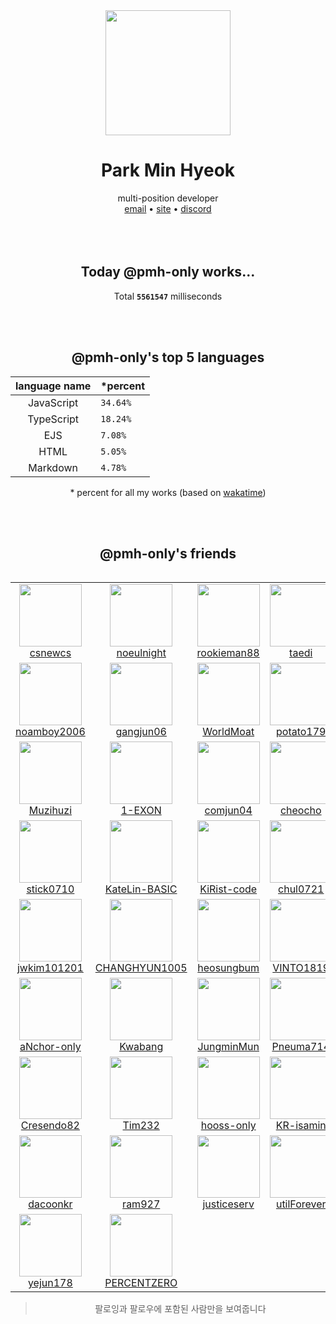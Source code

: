 <div align="center">
  <img src="https://avatars.githubusercontent.com/u/39158228?s=460&u=85a513dbfe77b73d9f7aa9c85e3e973cb69caba6&v=4" width="200px"/>
  <h1>Park Min Hyeok</h1>
  multi-position developer<br />
  <a href="mailto:pmhstudio.pmh@gmail.com">email</a> •
  <a href="https://pmh.codes/main/">site</a> •
  <a href="https://discord.gg/VbcGYnv">discord</a> 
  <br />
  <br />
  <br />
  <br />

  ## Today @pmh-only works...
  Total **`5561547`** milliseconds

  <br />
  <br />

  ## @pmh-only's top 5 languages
  |      language name | *percent                  |
  |:------------------:|:--------------------------|
  | JavaScript | `34.64%`  |
  | TypeScript | `18.24%`  |
  | EJS | `7.08%`  |
  | HTML | `5.05%`  |
  | Markdown | `4.78%`  |

  \* percent for all my works (based on [wakatime](https://wakatime.com))

  <br />
  <br />

  ## @pmh-only's friends
  <table>
    <table><tr><td align="center"><a href="https://github.com/csnewcs"><img src="https://avatars.githubusercontent.com/u/43161373?v=4&s=100" width="100px;"><br />csnewcs</a></td><td align="center"><a href="https://github.com/noeulnight"><img src="https://avatars.githubusercontent.com/u/44047052?v=4&s=100" width="100px;"><br />noeulnight</a></td><td align="center"><a href="https://github.com/rookieman88"><img src="https://avatars.githubusercontent.com/u/36586296?v=4&s=100" width="100px;"><br />rookieman88</a></td><td align="center"><a href="https://github.com/taedi"><img src="https://avatars.githubusercontent.com/u/42382793?v=4&s=100" width="100px;"><br />taedi</a></td><td align="center"><a href="https://github.com/ttakkku"><img src="https://avatars.githubusercontent.com/u/42809517?v=4&s=100" width="100px;"><br />ttakkku</a></td></tr><tr><td align="center"><a href="https://github.com/noamboy2006"><img src="https://avatars.githubusercontent.com/u/32446774?v=4&s=100" width="100px;"><br />noamboy2006</a></td><td align="center"><a href="https://github.com/gangjun06"><img src="https://avatars.githubusercontent.com/u/50910815?v=4&s=100" width="100px;"><br />gangjun06</a></td><td align="center"><a href="https://github.com/WorldMoat"><img src="https://avatars.githubusercontent.com/u/39121363?v=4&s=100" width="100px;"><br />WorldMoat</a></td><td align="center"><a href="https://github.com/potato179"><img src="https://avatars.githubusercontent.com/u/44293278?v=4&s=100" width="100px;"><br />potato179</a></td><td align="center"><a href="https://github.com/Bukgeuk"><img src="https://avatars.githubusercontent.com/u/41170492?v=4&s=100" width="100px;"><br />Bukgeuk</a></td></tr><tr><td align="center"><a href="https://github.com/Muzihuzi"><img src="https://avatars.githubusercontent.com/u/55011525?v=4&s=100" width="100px;"><br />Muzihuzi</a></td><td align="center"><a href="https://github.com/1-EXON"><img src="https://avatars.githubusercontent.com/u/56220973?v=4&s=100" width="100px;"><br />1-EXON</a></td><td align="center"><a href="https://github.com/comjun04"><img src="https://avatars.githubusercontent.com/u/30339539?v=4&s=100" width="100px;"><br />comjun04</a></td><td align="center"><a href="https://github.com/cheocho"><img src="https://avatars.githubusercontent.com/u/58299651?v=4&s=100" width="100px;"><br />cheocho</a></td><td align="center"><a href="https://github.com/DipokalLab"><img src="https://avatars.githubusercontent.com/u/48173908?v=4&s=100" width="100px;"><br />DipokalLab</a></td></tr><tr><td align="center"><a href="https://github.com/stick0710"><img src="https://avatars.githubusercontent.com/u/60865072?v=4&s=100" width="100px;"><br />stick0710</a></td><td align="center"><a href="https://github.com/KateLin-BASIC"><img src="https://avatars.githubusercontent.com/u/63230494?v=4&s=100" width="100px;"><br />KateLin-BASIC</a></td><td align="center"><a href="https://github.com/KiRist-code"><img src="https://avatars.githubusercontent.com/u/37296174?v=4&s=100" width="100px;"><br />KiRist-code</a></td><td align="center"><a href="https://github.com/chul0721"><img src="https://avatars.githubusercontent.com/u/64084503?v=4&s=100" width="100px;"><br />chul0721</a></td><td align="center"><a href="https://github.com/DYA-Code"><img src="https://avatars.githubusercontent.com/u/51194584?v=4&s=100" width="100px;"><br />DYA-Code</a></td></tr><tr><td align="center"><a href="https://github.com/jwkim101201"><img src="https://avatars.githubusercontent.com/u/37768795?v=4&s=100" width="100px;"><br />jwkim101201</a></td><td align="center"><a href="https://github.com/CHANGHYUN1005"><img src="https://avatars.githubusercontent.com/u/52325200?v=4&s=100" width="100px;"><br />CHANGHYUN1005</a></td><td align="center"><a href="https://github.com/heosungbum"><img src="https://avatars.githubusercontent.com/u/35191431?v=4&s=100" width="100px;"><br />heosungbum</a></td><td align="center"><a href="https://github.com/VINTO1819"><img src="https://avatars.githubusercontent.com/u/46064786?v=4&s=100" width="100px;"><br />VINTO1819</a></td><td align="center"><a href="https://github.com/rycont"><img src="https://avatars.githubusercontent.com/u/35295182?v=4&s=100" width="100px;"><br />rycont</a></td></tr><tr><td align="center"><a href="https://github.com/aNchor-only"><img src="https://avatars.githubusercontent.com/u/73648912?v=4&s=100" width="100px;"><br />aNchor-only</a></td><td align="center"><a href="https://github.com/Kwabang"><img src="https://avatars.githubusercontent.com/u/43908654?v=4&s=100" width="100px;"><br />Kwabang</a></td><td align="center"><a href="https://github.com/JungminMun"><img src="https://avatars.githubusercontent.com/u/57490239?v=4&s=100" width="100px;"><br />JungminMun</a></td><td align="center"><a href="https://github.com/Pneuma714"><img src="https://avatars.githubusercontent.com/u/48142128?v=4&s=100" width="100px;"><br />Pneuma714</a></td><td align="center"><a href="https://github.com/samsunghappytree123"><img src="https://avatars.githubusercontent.com/u/58595445?v=4&s=100" width="100px;"><br />samsunghappytree123</a></td></tr><tr><td align="center"><a href="https://github.com/Cresendo82"><img src="https://avatars.githubusercontent.com/u/56112657?v=4&s=100" width="100px;"><br />Cresendo82</a></td><td align="center"><a href="https://github.com/Tim232"><img src="https://avatars.githubusercontent.com/u/64291996?v=4&s=100" width="100px;"><br />Tim232</a></td><td align="center"><a href="https://github.com/hooss-only"><img src="https://avatars.githubusercontent.com/u/77444677?v=4&s=100" width="100px;"><br />hooss-only</a></td><td align="center"><a href="https://github.com/KR-isamin"><img src="https://avatars.githubusercontent.com/u/46100072?v=4&s=100" width="100px;"><br />KR-isamin</a></td><td align="center"><a href="https://github.com/dacoev"><img src="https://avatars.githubusercontent.com/u/65448134?v=4&s=100" width="100px;"><br />dacoev</a></td></tr><tr><td align="center"><a href="https://github.com/dacoonkr"><img src="https://avatars.githubusercontent.com/u/61615961?v=4&s=100" width="100px;"><br />dacoonkr</a></td><td align="center"><a href="https://github.com/ram927"><img src="https://avatars.githubusercontent.com/u/68140945?v=4&s=100" width="100px;"><br />ram927</a></td><td align="center"><a href="https://github.com/justiceserv"><img src="https://avatars.githubusercontent.com/u/51410592?v=4&s=100" width="100px;"><br />justiceserv</a></td><td align="center"><a href="https://github.com/utilForever"><img src="https://avatars.githubusercontent.com/u/5622661?v=4&s=100" width="100px;"><br />utilForever</a></td><td align="center"><a href="https://github.com/ReDesignedJP"><img src="https://avatars.githubusercontent.com/u/33867923?v=4&s=100" width="100px;"><br />ReDesignedJP</a></td></tr><tr><td align="center"><a href="https://github.com/yejun178"><img src="https://avatars.githubusercontent.com/u/64297220?v=4&s=100" width="100px;"><br />yejun178</a></td><td align="center"><a href="https://github.com/PERCENTZERO"><img src="https://avatars.githubusercontent.com/u/69731703?v=4&s=100" width="100px;"><br />PERCENTZERO</a></td></tr></table>
  </table>

  > 팔로잉과 팔로우에 포함된 사람만을 보여줍니다
</div>
